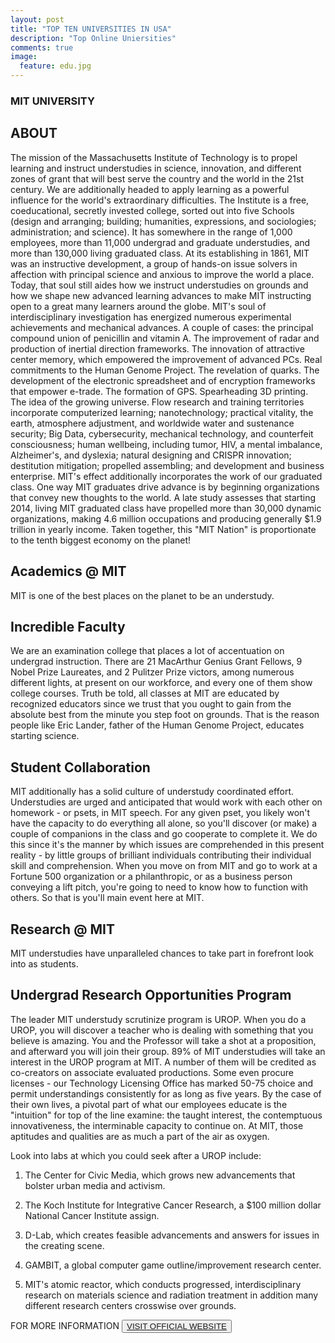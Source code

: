 ```yaml
---
layout: post
title: "TOP TEN UNIVERSITIES IN USA"
description: "Top Online Uniersities"
comments: true
image:
  feature: edu.jpg
---
```

### MIT UNIVERSITY ###
## ABOUT ##

The mission of the Massachusetts Institute of Technology is to propel learning and instruct understudies in science, innovation, and different zones of grant that will best serve the country and the world in the 21st century. We are additionally headed to apply learning as a powerful influence for the world's extraordinary difficulties. The Institute is a free, coeducational, secretly invested college, sorted out into five Schools (design and arranging; building; humanities, expressions, and sociologies; administration; and science). It has somewhere in the range of 1,000 employees, more than 11,000 undergrad and graduate understudies, and more than 130,000 living graduated class. At its establishing in 1861, MIT was an instructive development, a group of hands-on issue solvers in affection with principal science and anxious to improve the world a place. Today, that soul still aides how we instruct understudies on grounds and how we shape new advanced learning advances to make MIT instructing open to a great many learners around the globe. MIT's soul of interdisciplinary investigation has energized numerous experimental achievements and mechanical advances. A couple of cases: the principal compound union of penicillin and vitamin A. The improvement of radar and production of inertial direction frameworks. The innovation of attractive center memory, which empowered the improvement of advanced PCs. Real commitments to the Human Genome Project. The revelation of quarks. The development of the electronic spreadsheet and of encryption frameworks that empower e-trade. The formation of GPS. Spearheading 3D printing. The idea of the growing universe. Flow research and training territories incorporate computerized learning; nanotechnology; practical vitality, the earth, atmosphere adjustment, and worldwide water and sustenance security; Big Data, cybersecurity, mechanical technology, and counterfeit consciousness; human wellbeing, including tumor, HIV, a mental imbalance, Alzheimer's, and dyslexia; natural designing and CRISPR innovation; destitution mitigation; propelled assembling; and development and business enterprise. MIT's effect additionally incorporates the work of our graduated class. One way MIT graduates drive advance is by beginning organizations that convey new thoughts to the world. A late study assesses that starting 2014, living MIT graduated class have propelled more than 30,000 dynamic organizations, making 4.6 million occupations and producing generally $1.9 trillion in yearly income. Taken together, this "MIT Nation" is proportionate to the tenth biggest economy on the planet!

## Academics @ MIT ##

MIT is one of the best places on the planet to be an understudy.

## Incredible Faculty ##

We are an examination college that places a lot of accentuation on undergrad instruction. There are 21 MacArthur Genius Grant Fellows, 9 Nobel Prize Laureates, and 2 Pulitzer Prize victors, among numerous different lights, at present on our workforce, and every one of them show college courses. Truth be told, all classes at MIT are educated by recognized educators since we trust that you ought to gain from the absolute best from the minute you step foot on grounds. That is the reason people like Eric Lander, father of the Human Genome Project, educates starting science.

## Student Collaboration ##

MIT additionally has a solid culture of understudy coordinated effort. Understudies are urged and anticipated that would work with each other on homework - or psets, in MIT speech. For any given pset, you likely won't have the capacity to do everything all alone, so you'll discover (or make) a couple of companions in the class and go cooperate to complete it. We do this since it's the manner by which issues are comprehended in this present reality - by little groups of brilliant individuals contributing their individual skill and comprehension. When you move on from MIT and go to work at a Fortune 500 organization or a philanthropic, or as a business person conveying a lift pitch, you're going to need to know how to function with others. So that is you'll main event here at MIT.

## Research @ MIT ##

MIT understudies have unparalleled chances to take part in forefront look into as students.

## Undergrad Research Opportunities Program ##

The leader MIT understudy scrutinize program is UROP. When you do a UROP, you will discover a teacher who is dealing with something that you believe is amazing. You and the Professor will take a shot at a proposition, and afterward you will join their group. 89% of MIT understudies will take an interest in the UROP program at MIT. A number of them will be credited as co-creators on associate evaluated productions. Some even procure licenses - our Technology Licensing Office has marked 50-75 choice and permit understandings consistently for as long as five years. By the case of their own lives, a pivotal part of what our employees educate is the "intuition" for top of the line examine: the taught interest, the contemptuous innovativeness, the interminable capacity to continue on. At MIT, those aptitudes and qualities are as much a part of the air as oxygen.

Look into labs at which you could seek after a UROP include:

1. The Center for Civic Media, which grows new advancements that bolster urban media and activism.

2. The Koch Institute for Integrative Cancer Research, a $100 million dollar National Cancer Institute assign.

3. D-Lab, which creates feasible advancements and answers for issues in the creating scene.

4. GAMBIT, a global computer game outline/improvement research center.

5. MIT's atomic reactor, which conducts progressed, interdisciplinary research on materials science and radiation treatment in addition many different research centers crosswise over grounds.

FOR MORE INFORMATION
<button><a href="http://web.mit.edu/">VISIT OFFICIAL WEBSITE</a></button>


